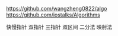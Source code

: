 https://github.com/wangzheng0822/algo
https://github.com/iostalks/Algorithms

快慢指针
双指针
三指针
双区间
二分法
映射法